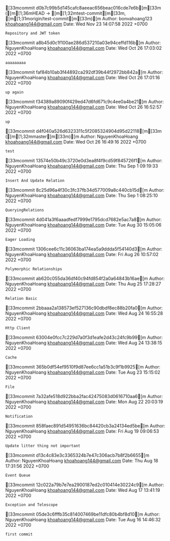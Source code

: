 [33mcommit d0b7c99b5d145cafc8aeeac656beac016cde7e6b[m[33m ([m[1;36mHEAD -> [m[1;32mtest-commit[m[33m, [m[1;31morigin/test-commit[m[33m)[m
Author: bonvahoang123 <khoahoang144@gmail.com>
Date:   Wed Nov 23 14:07:58 2022 +0700

    Repository and JWT token

[33mcommit a8b45d0c1f100ae286d537210a03e94ceffd116b[m
Author: NguyenKhoaHoang <khoahoang144@gmail.com>
Date:   Wed Oct 26 17:03:02 2022 +0700

    aaaaaaaaa

[33mcommit faf84b10ab3f44892ca292df39b44f2972bb842a[m
Author: NguyenKhoaHoang <khoahoang144@gmail.com>
Date:   Wed Oct 26 17:01:16 2022 +0700

    up again

[33mcommit f34389a89090f429ed47d6fd671c9c4ee0a4be21[m
Author: NguyenKhoaHoang <khoahoang144@gmail.com>
Date:   Wed Oct 26 16:52:57 2022 +0700

    up

[33mcommit d4f040a526d6323311c5f2085324904d95d22118[m[33m ([m[1;32mmaster[m[33m)[m
Author: NguyenKhoaHoang <khoahoang144@gmail.com>
Date:   Wed Oct 26 16:49:16 2022 +0700

    test

[33mcommit 13574e50b49c3720e0d3ea8f4f9cd59f845726f1[m
Author: NguyenKhoaHoang <khoahoang144@gmail.com>
Date:   Thu Sep 1 09:19:33 2022 +0700

    Insert And Update Relation

[33mcommit 8c25d96a4f30c3fc37fb34d577009a8c440cb15d[m
Author: NguyenKhoaHoang <khoahoang144@gmail.com>
Date:   Thu Sep 1 08:25:10 2022 +0700

    QueryingRelations

[33mcommit 4d041a3f6aaadfedf7999e1795dcd7682e5ac7a8[m
Author: NguyenKhoaHoang <khoahoang144@gmail.com>
Date:   Tue Aug 30 15:05:06 2022 +0700

    Eager Loading

[33mcommit 1306cee6c11c36063ba174ea5a9ddda5f54140d3[m
Author: NguyenKhoaHoang <khoahoang144@gmail.com>
Date:   Fri Aug 26 10:57:02 2022 +0700

    Polymorphic Relationships

[33mcommit ab620c055da36df40c94fd854f2a0a64843b16ae[m
Author: NguyenKhoaHoang <khoahoang144@gmail.com>
Date:   Thu Aug 25 17:28:27 2022 +0700

    Relation Basic

[33mcommit 2bbaaa2a138573ef527136c90dbdf8ec88b20fa0[m
Author: NguyenKhoaHoang <khoahoang144@gmail.com>
Date:   Wed Aug 24 16:55:28 2022 +0700

    Http Client

[33mcommit 63004e0fcc7c229d7a0f3d1eafe2d43c24fc9b99[m
Author: NguyenKhoaHoang <khoahoang144@gmail.com>
Date:   Wed Aug 24 13:38:15 2022 +0700

    Cache

[33mcommit 365b0df54ef9510f9d87ee6cc1a51b3c9f1b9925[m
Author: NguyenKhoaHoang <khoahoang144@gmail.com>
Date:   Tue Aug 23 15:15:02 2022 +0700

    File

[33mcommit 7a32afe518d922bba2fac42475083d0616710aa6[m
Author: NguyenKhoaHoang <khoahoang144@gmail.com>
Date:   Mon Aug 22 20:03:19 2022 +0700

    Notification

[33mcommit 858faec891d54951636bc84420cb3a24134ed5be[m
Author: NguyenKhoaHoang <khoahoang144@gmail.com>
Date:   Fri Aug 19 09:06:53 2022 +0700

    Update litter thing not important

[33mcommit d13c4c83e3c3365324b7e47c306acb7b8f2b6655[m
Author: NguyenKhoaHoang <khoahoang144@gmail.com>
Date:   Thu Aug 18 17:31:56 2022 +0700

    Event Queue

[33mcommit 12c022a79b7e7ea2900187ed2c010414e30224c9[m
Author: NguyenKhoaHoang <khoahoang144@gmail.com>
Date:   Wed Aug 17 13:41:19 2022 +0700

    Exception and Telescope

[33mcommit 05de3c6fffb35c814007469be11dfc80b4bf8d10[m
Author: NguyenKhoaHoang <khoahoang144@gmail.com>
Date:   Tue Aug 16 14:46:32 2022 +0700

    first commit
